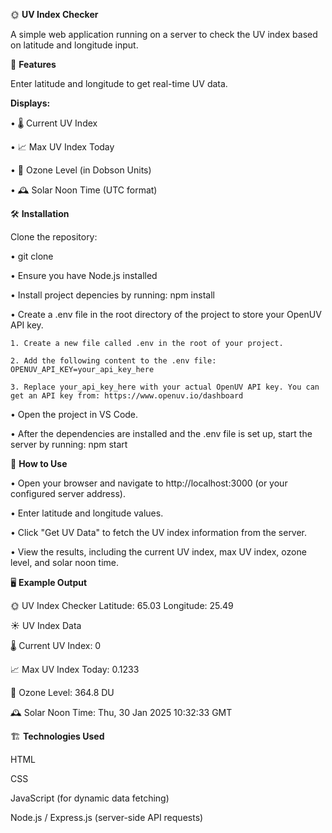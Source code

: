 🌞 **UV Index Checker**

A simple web application running on a server to check the UV index based on latitude and longitude input.

📌 **Features**

Enter latitude and longitude to get real-time UV data.

**Displays:**

• 🌡️ Current UV Index

• 📈 Max UV Index Today

• 🧴 Ozone Level (in Dobson Units)

• 🕰️ Solar Noon Time (UTC format)


🛠️ **Installation**

Clone the repository:

• git clone <my-repo-url>

• Ensure you have Node.js installed

• Install project depencies by running:
    npm install

• Create a .env file in the root directory of the project to store your OpenUV API key.

    1. Create a new file called .env in the root of your project.

    2. Add the following content to the .env file: OPENUV_API_KEY=your_api_key_here

    3. Replace your_api_key_here with your actual OpenUV API key. You can get an API key from: https://www.openuv.io/dashboard

• Open the project in VS Code.

• After the dependencies are installed and the .env file is set up, start the server by running: npm start


🚀 **How to Use**

• Open your browser and navigate to http://localhost:3000 (or your configured server address).

• Enter latitude and longitude values.

• Click "Get UV Data" to fetch the UV index information from the server.

• View the results, including the current UV index, max UV index, ozone level, and solar noon time.

🖥️ **Example Output**

🌞 UV Index Checker
Latitude: 65.03  Longitude: 25.49

☀️ UV Index Data

🌡️ Current UV Index: 0

📈 Max UV Index Today: 0.1233

🧴 Ozone Level: 364.8 DU

🕰️ Solar Noon Time: Thu, 30 Jan 2025 10:32:33 GMT

🏗️ **Technologies Used**

HTML

CSS

JavaScript (for dynamic data fetching)

Node.js / Express.js (server-side API requests)
